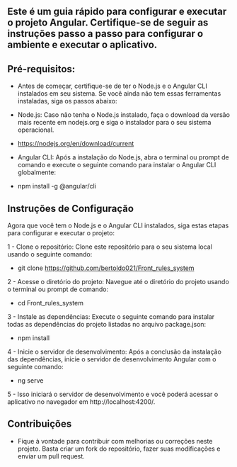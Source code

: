 ## Este é um guia rápido para configurar e executar o projeto Angular. Certifique-se de seguir as instruções passo a passo para configurar o ambiente e executar o aplicativo.

## Pré-requisitos:
  
- Antes de começar, certifique-se de ter o Node.js e o Angular CLI instalados em seu sistema. Se você ainda não tem essas ferramentas instaladas, siga os passos abaixo:

- Node.js: Caso não tenha o Node.js instalado, faça o download da versão mais recente em nodejs.org e siga o instalador para o seu sistema operacional.
  
- https://nodejs.org/en/download/current
  
- Angular CLI: Após a instalação do Node.js, abra o terminal ou prompt de comando e execute o seguinte comando para instalar o Angular CLI globalmente:

- npm install -g @angular/cli

## Instruções de Configuração

Agora que você tem o Node.js e o Angular CLI instalados, siga estas etapas para configurar e executar o projeto:

1 - Clone o repositório: Clone este repositório para o seu sistema local usando o seguinte comando:

- git clone https://github.com/bertoldo021/Front_rules_system

2 - Acesse o diretório do projeto: Navegue até o diretório do projeto usando o terminal ou prompt de comando:

- cd Front_rules_system

3 - Instale as dependências: Execute o seguinte comando para instalar todas as dependências do projeto listadas no arquivo package.json:

- npm install

4 - Inicie o servidor de desenvolvimento: Após a conclusão da instalação das dependências, inicie o servidor de desenvolvimento Angular com o seguinte comando:

- ng serve

5 - Isso iniciará o servidor de desenvolvimento e você poderá acessar o aplicativo no navegador em http://localhost:4200/.

## Contribuições

- Fique à vontade para contribuir com melhorias ou correções neste projeto. Basta criar um fork do repositório, fazer suas modificações e enviar um pull request.


